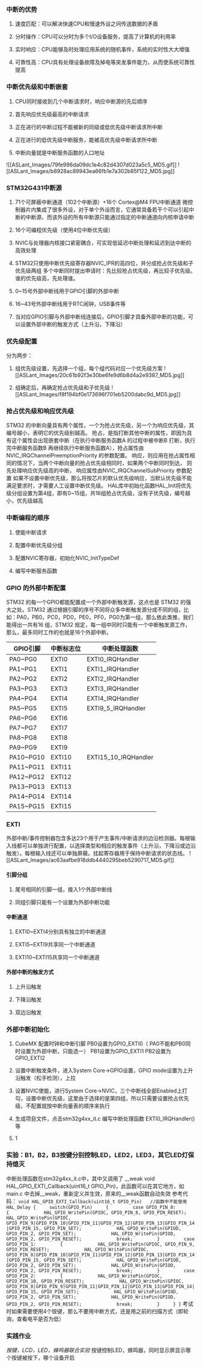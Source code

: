 ### 中断的优势

1. 速度匹配：可以解决快速CPU和慢速外设之间传送数据的矛盾
    
2. 分时操作：CPU可以分时为多个I/O设备服务，提高了计算机的利用率
    
3. 实时响应：CPU能够及时处理应用系统的随机事件，系统的实时性大大增强
    
4. 可靠性高：CPU具有处理设备故障及掉电等突发事件能力，从而使系统可靠性提高
    

### 中断优先级和中断嵌套

1. CPU同时接收到几个中断请求时，响应中断源的先后顺序
    
2. 首先响应优先级最高的中断请求
    
3. 正在进行的中断过程不能被新的同级或低优先级中断请求所中断
    
4. 正在进行的低优先级中断服务，能被高优先级中断请求所中断
    
5. 中断向量就是中断服务函数的入口地址
    

![[ASLant_Images/79fe996da09dc1e4c82d4307d023a5c5_MD5.gif]]
![[ASLant_Images/b8928ac89943ea66fb1e7a302b85f122_MD5.jpg]]

### STM32G431中断源

1. 71个可屏蔽中断通道（102个中断源）+16个 Cortex@M4 FPU中断通道
    微控制器片内集成了很多外设，对于单个外设而言，它通常具备若干个可以引起中断的中断源，而该外设的所有中断源只能通过指定的中断通道向内核申请中断
    
2. 16个可编程优先级（使用4位中断优先级）
    
3. NVIC与处理器内核接口紧密耦合，可实现低延迟中断处理和延迟到达中断的高效处理
    
4. STM32只使用中断优先级寄存器NVIC_IPR的高四位，并分成抢占优先级和子优先级两组
    多个中断同时提出申请时：先比较抢占优先级，再比较子优先级。谁的优先级高，先处理谁。
    
5. 0~15号外部中断线用于GPIO引脚的外部中断
    
6. 16~43号外部中断线用于RTC闹钟，USB事件等
    
7. 当对应GPIO引脚与外部中断线连接后，GPIO引脚才具备外部中断的功能，可以设置外部中断的触发方式（上升沿，下降沿）
    

### 优先级配置

分为两步：

1. 组优先级设置，先选择一个组，每个组代码对应一个优先级方案
    ![[ASLant_Images/20c61b92f3e30be6fe9d6b8d4a2e9387_MD5.jpg]]
    
2. 组确定后，再确定抢占优先级和子优先级
    ![[ASLant_Images/f8f194bf0e173696f701eb5200dabc9d_MD5.jpg]]

### 抢占优先级和响应优先级

STM32 的中断向量具有两个属性，一个为抢占优先级，另一个为响应优先级，其编号越小，表明它的优先级别越高。
抢占，是指打断其他中断的属性，即因为具有这个属性会出现嵌套中断（在执行中断服务函数A 的过程中被中断B 打断，执行完中断服务函数B 再继续执行中断服务函数A），抢占属性由NVIC_IRQChannelPreemptionPriority 的参数配置。
响应，则应用在抢占属性相同的情况下，当两个中断向量的抢占优先级相同时，如果两个中断同时到达， 则先处理响应优先级高的中断， 响应属性由NVIC_IRQChannelSubPriority 参数配置
如果不设置中断优先级，那么将按芯片的默认优先级响应，当默认优先级不能满足要求时，才需要人工设置中断优先级。
HAL库中初始化函数HAL_Init将优先级分组设置为第4组，即有0~15组，共16组抢占优先级，没有子优先级，编号越小，优先级越高

### 中断编程的顺序

1. 使能中断请求
    
2. 配置中断优先级分组
    
3. 配置NVIC寄存器，初始化NVIC_InitTypeDef
    
4. 编写中断服务函数
    

### GPIO 的外部中断配置

STM32 的每一个GPIO都能配置成一个外部中断触发源，这点也是 STM32 的强大之处。STM32 通过根据引脚的序号不同将众多中断触发源分成不同的组，比如：PA0，PB0，PC0，PD0，PE0，PF0，PG0为第一组，那么依此类推，我们能得出一共有16 组，STM32 规定，每一组中同时只能有一个中断触发源工作，那么，最多同时工作的也就是16个外部中断。

|GPIO引脚|中断标志位|中断处理函数|
|---|---|---|
|PA0~PG0|EXTI0|EXTI0_IRQHandler|
|PA1~PG1|EXTI1|EXTI1_IRQHandler|
|PA2~PG2|EXTI2|EXTI2_IRQHandler|
|PA3~PG3|EXTI3|EXTI3_IRQHandler|
|PA4~PG4|EXTI4|EXTI4_IRQHandler|
|PA5~PG5|EXTI5|EXTI9_5_IRQHandler|
|PA6~PG6|EXTI6|
|PA7~PG7|EXTI7|
|PA8~PG8|EXTI8|
|PA9~PG9|EXTI9|
|PA10~PG10|EXTI10|EXTI15_10_IRQHandler|
|PA11~PG11|EXTI11|
|PA12~PG12|EXTI12|
|PA13~PG13|EXTI13|
|PA14~PG14|EXTI14|
|PA15~PG15|EXTI15|

### EXTI

外部中断/事件控制器包含多达23个用于产生事件/中断请求的边沿检测器。每根输入线都可以单独进行配置，以选择类型和相应的触发事件（上升沿，下降沿或边沿触发）。每根输入线还可以单独屏蔽。挂起寄存器用于保持中断请求的状态线。
![[ASLant_Images/ac63aafbe918ddb4440295beb5290717_MD5.gif]]

#### 引脚分组

1. 尾号相同的引脚一组，接入1个外部中断线
    
2. 同组引脚只能有一个设置为外部中断功能
    

#### 中断通道

1. EXTI0~EXTI4分别具有独立的中断通道
    
2. EXTI5~EXTI9共享同一个中断通道
    
3. EXTI10~EXTI15共享同一个中断通道
    

#### 外部中断的触发方式

1. 上升沿触发
    
2. 下降沿触发
    
3. 双边沿触发
    

### 外部中断初始化

1. CubeMX 配置时钟和中断引脚
    PB0设置为GPIO_EXTI0（ PA0不能和PB0同时设置为外部中断，只能选一）
    PB1设置为GPIO_EXTI1
    PB2设置为GPIO_EXTI2
    
2. 设置中断触发条件，进入System Core->GPIO设置，GPIO mode设置为上升沿触发（松手检测），上拉
    
3. 设置NVIC使能，进行System Core->NVIC，三个中断线全部Enabled上打勾，设置中断优先级，这里由于选择的是第四组，所以只需要设置抢占优先级，不配置就按中断向量表的顺序来执行
    
4. 生成项目文件，点击stm32g4xx_it.c 编写中断处理函数 EXTI0_IRQHandler()等
    
5. 1
    

### 实验：B1，B2，B3按键分别控制LED，LED2，LED3，其它LED灯保持熄灭

中断处理函数在stm32g4xx_it.c中，其中又调用了 __weak void HAL_GPIO_EXTI_Callback(uint16_t GPIO_Pin)，此函数可以在其它地方，如main.c 中去掉__weak，重新定义并生效，原来的__weak函数自动失效
参考代码：
`void HAL_GPIO_EXTI_Callback(uint16_t GPIO_Pin)   //函数中不能使用HAL_Delay {     switch(GPIO_Pin)     {         case GPIO_PIN_0:         {             HAL_GPIO_WritePin(GPIOC, GPIO_PIN_8, GPIO_PIN_RESET);             HAL_GPIO_WritePin(GPIOC, GPIO_PIN_9|GPIO_PIN_10|GPIO_PIN_11|GPIO_PIN_12|GPIO_PIN_13|GPIO_PIN_14|GPIO_PIN_15, GPIO_PIN_SET);             HAL_GPIO_WritePin(GPIOD, GPIO_PIN_2, GPIO_PIN_SET);             HAL_GPIO_WritePin(GPIOD, GPIO_PIN_2, GPIO_PIN_RESET);             break;         }         case GPIO_PIN_1:         {             HAL_GPIO_WritePin(GPIOC, GPIO_PIN_9, GPIO_PIN_RESET);             HAL_GPIO_WritePin(GPIOC, GPIO_PIN_8|GPIO_PIN_10|GPIO_PIN_11|GPIO_PIN_12|GPIO_PIN_13|GPIO_PIN_14|GPIO_PIN_15, GPIO_PIN_SET);             HAL_GPIO_WritePin(GPIOD, GPIO_PIN_2, GPIO_PIN_SET);             HAL_GPIO_WritePin(GPIOD, GPIO_PIN_2, GPIO_PIN_RESET);             break;         }         case GPIO_PIN_2:         {             HAL_GPIO_WritePin(GPIOC, GPIO_PIN_10, GPIO_PIN_RESET);             HAL_GPIO_WritePin(GPIOC, GPIO_PIN_8|GPIO_PIN_9|GPIO_PIN_11|GPIO_PIN_12|GPIO_PIN_13|GPIO_PIN_14|GPIO_PIN_15, GPIO_PIN_SET);             HAL_GPIO_WritePin(GPIOD, GPIO_PIN_2, GPIO_PIN_SET);             HAL_GPIO_WritePin(GPIOD, GPIO_PIN_2, GPIO_PIN_RESET);             break;         }     } }`
考试时如果需要使用4个铵键，那么不要用中断方式，还是用之前的扫描方式（即轮询，查看电平是否为低）

### 实践作业

_按键，LCD，LED，蜂鸣器联合实验_
按键控制LED，蜂鸣器，同时显示屏显示哪个按键被按下，哪个设备开启